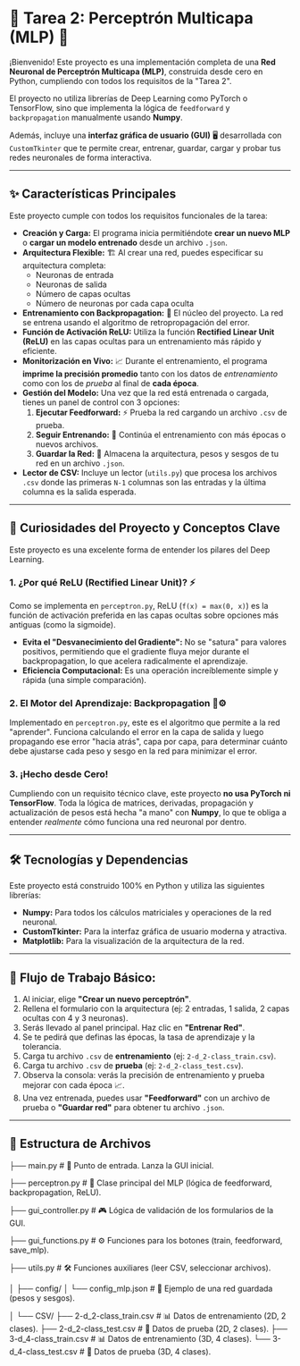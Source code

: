 # 🧠 Tarea 2: Perceptrón Multicapa (MLP) 🚀

¡Bienvenido! Este proyecto es una implementación completa de una **Red Neuronal de Perceptrón Multicapa (MLP)**, construida desde cero en Python, cumpliendo con todos los requisitos de la "Tarea 2".

El proyecto no utiliza librerías de Deep Learning como PyTorch o TensorFlow, sino que implementa la lógica de `feedforward` y `backpropagation` manualmente usando **Numpy**.

Además, incluye una **interfaz gráfica de usuario (GUI)** 🖥️ desarrollada con `CustomTkinter` que te permite crear, entrenar, guardar, cargar y probar tus redes neuronales de forma interactiva.

---

## ✨ Características Principales

Este proyecto cumple con todos los requisitos funcionales de la tarea:

* **Creación y Carga:** El programa inicia permitiéndote **crear un nuevo MLP** o **cargar un modelo entrenado** desde un archivo `.json`.
* **Arquitectura Flexible:** 🏗️ Al crear una red, puedes especificar su arquitectura completa:
    * Neuronas de entrada
    * Neuronas de salida
    * Número de capas ocultas
    * Número de neuronas por cada capa oculta
* **Entrenamiento con Backpropagation:** 🚂 El núcleo del proyecto. La red se entrena usando el algoritmo de retropropagación del error.
* **Función de Activación ReLU:** Utiliza la función **Rectified Linear Unit (ReLU)** en las capas ocultas para un entrenamiento más rápido y eficiente.
* **Monitorización en Vivo:** 📈 Durante el entrenamiento, el programa **imprime la precisión promedio** tanto con los datos de *entrenamiento* como con los de *prueba* al final de **cada época**.
* **Gestión del Modelo:** Una vez que la red está entrenada o cargada, tienes un panel de control con 3 opciones:
    1.  **Ejecutar Feedforward:** ⚡ Prueba la red cargando un archivo `.csv` de prueba.
    2.  **Seguir Entrenando:** 🔄 Continúa el entrenamiento con más épocas o nuevos archivos.
    3.  **Guardar la Red:** 💾 Almacena la arquitectura, pesos y sesgos de tu red en un archivo `.json`.
* **Lector de CSV:** Incluye un lector (`utils.py`) que procesa los archivos `.csv` donde las primeras `N-1` columnas son las entradas y la última columna es la salida esperada.

---

## 🔬 Curiosidades del Proyecto y Conceptos Clave

Este proyecto es una excelente forma de entender los pilares del Deep Learning.

### 1. ¿Por qué ReLU (Rectified Linear Unit)? ⚡
Como se implementa en `perceptron.py`, ReLU (`f(x) = max(0, x)`) es la función de activación preferida en las capas ocultas sobre opciones más antiguas (como la sigmoide).
* **Evita el "Desvanecimiento del Gradiente":** No se "satura" para valores positivos, permitiendo que el gradiente fluya mejor durante el backpropagation, lo que acelera radicalmente el aprendizaje.
* **Eficiencia Computacional:** Es una operación increíblemente simple y rápida (una simple comparación).

### 2. El Motor del Aprendizaje: Backpropagation 🧠⚙️
Implementado en `perceptron.py`, este es el algoritmo que permite a la red "aprender". Funciona calculando el error en la capa de salida y luego propagando ese error "hacia atrás", capa por capa, para determinar cuánto debe ajustarse cada peso y sesgo en la red para minimizar el error.

### 3. ¡Hecho desde Cero!
Cumpliendo con un requisito técnico clave, este proyecto **no usa PyTorch ni TensorFlow**. Toda la lógica de matrices, derivadas, propagación y actualización de pesos está hecha "a mano" con **Numpy**, lo que te obliga a entender *realmente* cómo funciona una red neuronal por dentro.

---

## 🛠️ Tecnologías y Dependencias

Este proyecto está construido 100% en Python y utiliza las siguientes librerías:

* **Numpy:** Para todos los cálculos matriciales y operaciones de la red neuronal.
* **CustomTkinter:** Para la interfaz gráfica de usuario moderna y atractiva.
* **Matplotlib:** Para la visualización de la arquitectura de la red.

---

## 🚀 Flujo de Trabajo Básico:

1.  Al iniciar, elige **"Crear un nuevo perceptrón"**.
2.  Rellena el formulario con la arquitectura (ej: 2 entradas, 1 salida, 2 capas ocultas con 4 y 3 neuronas).
3.  Serás llevado al panel principal. Haz clic en **"Entrenar Red"**.
4.  Se te pedirá que definas las épocas, la tasa de aprendizaje y la tolerancia.
5.  Carga tu archivo `.csv` de **entrenamiento** (ej: `2-d_2-class_train.csv`).
6.  Carga tu archivo `.csv` de **prueba** (ej: `2-d_2-class_test.csv`).
7.  Observa la consola: verás la precisión de entrenamiento y prueba mejorar con cada época 📈.
8.  Una vez entrenada, puedes usar **"Feedforward"** con un archivo de prueba o **"Guardar red"** para obtener tu archivo `.json`.

---

## 📂 Estructura de Archivos
├── main.py # 🚀 Punto de entrada. Lanza la GUI inicial. 

├── perceptron.py # 🧠 Clase principal del MLP (lógica de feedforward, backpropagation, ReLU). 

├── gui_controller.py # 🎮 Lógica de validación de los formularios de la GUI. 

├── gui_functions.py # ⚙️ Funciones para los botones (train, feedforward, save_mlp). 

├── utils.py # 🛠️ Funciones auxiliares (leer CSV, seleccionar archivos). 

│ ├── config/ 
│   └── config_mlp.json # 💾 Ejemplo de una red guardada (pesos y sesgos). 

│ └── CSV/ 
    ├── 2-d_2-class_train.csv # 📊 Datos de entrenamiento (2D, 2 clases). 
    ├── 2-d_2-class_test.csv # 🧪 Datos de prueba (2D, 2 clases). 
    ├── 3-d_4-class_train.csv # 📊 Datos de entrenamiento (3D, 4 clases). 
    └── 3-d_4-class_test.csv # 🧪 Datos de prueba (3D, 4 clases).
